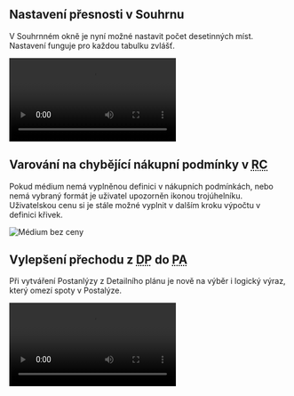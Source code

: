﻿---
categories: [fenix]
layout: fenix
---
## Nastavení přesnosti v Souhrnu
V Souhrnném okně je nyní možné nastavit počet desetinných míst. Nastavení funguje pro každou tabulku zvlášť.

<video src="{{site.url}}/data/pocetdesetinnych.mp4" type="video/mp4" controls>Vymazání textového obsahu</video>

## Varování na chybějící nákupní podmínky v <abbr title="Reachové křivky">RC</abbr>
Pokud médium nemá vyplněnou definici v nákupních podmínkách, nebo nemá vybraný formát je uživatel upozorněn ikonou trojúhelníku. Uživatelskou cenu si je stále možné vyplnit v dalším kroku výpočtu v definici křivek.

![Médium bez ceny]({{site.url}}/data/bezceny.png "Médium bez ceny")

## Vylepšení přechodu z <abbr title="Detailní plán">DP</abbr> do <abbr title="Postalýza">PA</abbr>
Při vytváření Postanlýzy z Detailního plánu je nově na výběr i logický výraz, který omezí spoty v Postalýze. 

<video src="{{site.url}}/data/dpdopalog.mp4" type="video/mp4" controls>Přechod z DP do PA</video>

